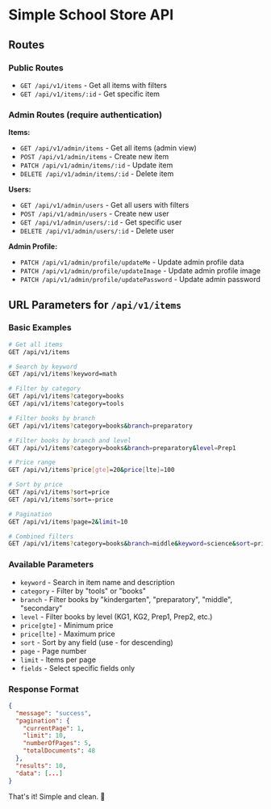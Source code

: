 # Simple School Store API

## Routes

### Public Routes

- `GET /api/v1/items` - Get all items with filters
- `GET /api/v1/items/:id` - Get specific item

### Admin Routes (require authentication)

**Items:**

- `GET /api/v1/admin/items` - Get all items (admin view)
- `POST /api/v1/admin/items` - Create new item
- `PATCH /api/v1/admin/items/:id` - Update item
- `DELETE /api/v1/admin/items/:id` - Delete item

**Users:**

- `GET /api/v1/admin/users` - Get all users with filters
- `POST /api/v1/admin/users` - Create new user
- `GET /api/v1/admin/users/:id` - Get specific user
- `DELETE /api/v1/admin/users/:id` - Delete user

**Admin Profile:**

- `PATCH /api/v1/admin/profile/updateMe` - Update admin profile data
- `PATCH /api/v1/admin/profile/updateImage` - Update admin profile image
- `PATCH /api/v1/admin/profile/updatePassword` - Update admin password

## URL Parameters for `/api/v1/items`

### Basic Examples

```bash
# Get all items
GET /api/v1/items

# Search by keyword
GET /api/v1/items?keyword=math

# Filter by category
GET /api/v1/items?category=books
GET /api/v1/items?category=tools

# Filter books by branch
GET /api/v1/items?category=books&branch=preparatory

# Filter books by branch and level
GET /api/v1/items?category=books&branch=preparatory&level=Prep1

# Price range
GET /api/v1/items?price[gte]=20&price[lte]=100

# Sort by price
GET /api/v1/items?sort=price
GET /api/v1/items?sort=-price

# Pagination
GET /api/v1/items?page=2&limit=10

# Combined filters
GET /api/v1/items?category=books&branch=middle&keyword=science&sort=price&page=1&limit=5
```

### Available Parameters

- `keyword` - Search in item name and description
- `category` - Filter by "tools" or "books"
- `branch` - Filter books by "kindergarten", "preparatory", "middle", "secondary"
- `level` - Filter books by level (KG1, KG2, Prep1, Prep2, etc.)
- `price[gte]` - Minimum price
- `price[lte]` - Maximum price
- `sort` - Sort by any field (use - for descending)
- `page` - Page number
- `limit` - Items per page
- `fields` - Select specific fields only

### Response Format

```json
{
  "message": "success",
  "pagination": {
    "currentPage": 1,
    "limit": 10,
    "numberOfPages": 5,
    "totalDocuments": 48
  },
  "results": 10,
  "data": [...]
}
```

That's it! Simple and clean. 🚀
